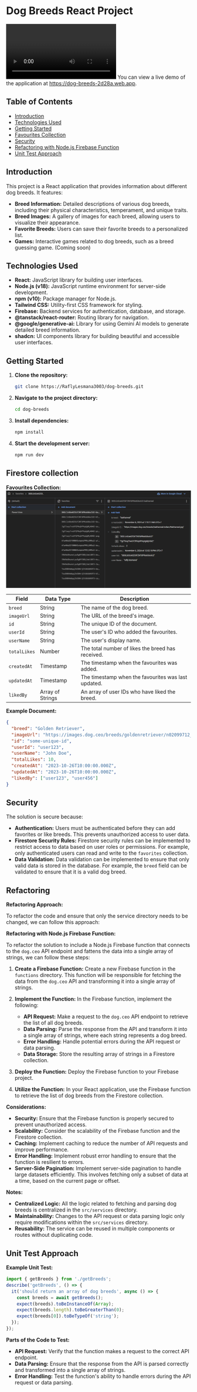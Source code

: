 # Dog Breeds React Project

<video controls src="demo.mp4" title="Title"></video>
You can view a live demo of the application at https://dog-breeds-2d28a.web.app.


## Table of Contents

- [Introduction](#introduction)
- [Technologies Used](#technologies-used)
- [Getting Started](#getting-started)
- [Favourites Collection](#firestore-collection)
- [Security](#security)
- [Refactoring with Node.js Firebase Function](#refactoring)
- [Unit Test Approach](#unit-test-approach)


## Introduction

This project is a React application that provides information about different dog breeds. It features:

- **Breed Information:** Detailed descriptions of various dog breeds, including their physical characteristics, temperament, and unique traits.
- **Breed Images:** A gallery of images for each breed, allowing users to visualize their appearance.
- **Favorite Breeds:** Users can save their favorite breeds to a personalized list.
- **Games:** Interactive games related to dog breeds, such as a breed guessing game. (Coming soon)

## Technologies Used
- **React:** JavaScript library for building user interfaces.
- **Node.js (v18):** JavaScript runtime environment for server-side development.
- **npm (v10):** Package manager for Node.js.
- **Tailwind CSS:** Utility-first CSS framework for styling.
- **Firebase:** Backend services for authentication, database, and storage.
- **@tanstack/react-router:** Routing library for navigation.
- **@google/generative-ai:** Library for using Gemini AI models to generate detailed breed information.
- **shadcn:** UI components library for building beautiful and accessible user interfaces.


## Getting Started

1. **Clone the repository:**
   ```bash
   git clone https://RaflyLesmana3003/dog-breeds.git
   ```

2. **Navigate to the project directory:**
   ```bash
   cd dog-breeds
   ```

3. **Install dependencies:**
   ```bash
   npm install
   ```

4. **Start the development server:**
   ```bash
   npm run dev
   ```

## Firestore collection

**Favourites Collection:**
![firestore collection](collection.png)

| Field | Data Type | Description |
|---|---|---|
| `breed` | String | The name of the dog breed. |
| `imageUrl` | String | The URL of the breed's image. |
| `id` | String | The unique ID of the document. |
| `userId` | String | The user's ID who added the favourites. |
| `userName` | String | The user's display name. |
| `totalLikes` | Number | The total number of likes the breed has received. |
| `createdAt` | Timestamp | The timestamp when the favourites was added. |
| `updatedAt` | Timestamp | The timestamp when the favourites was last updated. |
| `likedBy` | Array of Strings | An array of user IDs who have liked the breed. |

**Example Document:**

```json
{
  "breed": "Golden Retriever",
  "imageUrl": "https://images.dog.ceo/breeds/goldenretriever/n02099712_1003.jpg",
  "id": "some-unique-id",
  "userId": "user123",
  "userName": "John Doe",
  "totalLikes": 10,
  "createdAt": "2023-10-26T10:00:00.000Z",
  "updatedAt": "2023-10-26T10:00:00.000Z",
  "likedBy": ["user123", "user456"]
}
```

## Security

The solution is secure because:
- **Authentication:** Users must be authenticated before they can add favorites or like breeds. This prevents unauthorized access to user data.
- **Firestore Security Rules:** Firestore security rules can be implemented to restrict access to data based on user roles or permissions. For example, only authenticated users can read and write to the `favorites` collection.
- **Data Validation:** Data validation can be implemented to ensure that only valid data is stored in the database. For example, the `breed` field can be validated to ensure that it is a valid dog breed.

## Refactoring

**Refactoring Approach:**

To refactor the code and ensure that only the service directory needs to be changed, we can follow this approach:

**Refactoring with Node.js Firebase Function:**

To refactor the solution to include a Node.js Firebase function that connects to the `dog.ceo` API endpoint and fattens the data into a single array of strings, we can follow these steps:

1. **Create a Firebase Function:** Create a new Firebase function in the `functions` directory. This function will be responsible for fetching the data from the `dog.ceo` API and transforming it into a single array of strings.

2. **Implement the Function:** In the Firebase function, implement the following:
   - **API Request:** Make a request to the `dog.ceo` API endpoint to retrieve the list of all dog breeds.
   - **Data Parsing:** Parse the response from the API and transform it into a single array of strings, where each string represents a dog breed.
   - **Error Handling:** Handle potential errors during the API request or data parsing.
   - **Data Storage:** Store the resulting array of strings in a Firestore collection.

3. **Deploy the Function:** Deploy the Firebase function to your Firebase project.

4. **Utilize the Function:** In your React application, use the Firebase function to retrieve the list of dog breeds from the Firestore collection.

**Considerations:**

- **Security:** Ensure that the Firebase function is properly secured to prevent unauthorized access.
- **Scalability:** Consider the scalability of the Firebase function and the Firestore collection.
- **Caching:** Implement caching to reduce the number of API requests and improve performance.
- **Error Handling:** Implement robust error handling to ensure that the function is resilient to errors.
- **Server-Side Pagination:** Implement server-side pagination to handle large datasets efficiently. This involves fetching only a subset of data at a time, based on the current page or offset.

**Notes:**

- **Centralized Logic:** All the logic related to fetching and parsing dog breeds is centralized in the `src/services` directory.
- **Maintainability:** Changes to the API request or data parsing logic only require modifications within the `src/services` directory.
- **Reusability:** The service can be reused in multiple components or routes without duplicating code.



## Unit Test Approach

**Example Unit Test:**

```javascript
import { getBreeds } from './getBreeds'; 
describe('getBreeds', () => {
  it('should return an array of dog breeds', async () => {
    const breeds = await getBreeds();
    expect(breeds).toBeInstanceOf(Array);
    expect(breeds.length).toBeGreaterThan(0);
    expect(breeds[0]).toBeTypeOf('string');
  });
});
```

**Parts of the Code to Test:**

- **API Request:** Verify that the function makes a request to the correct API endpoint.
- **Data Parsing:** Ensure that the response from the API is parsed correctly and transformed into a single array of strings.
- **Error Handling:** Test the function's ability to handle errors during the API request or data parsing.
